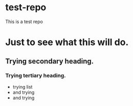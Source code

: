 test-repo
=========

This is a test repo

# Just to see what this will do.
## Trying secondary heading.
### Trying tertiary heading.

* trying list
* and trying
* and trying

